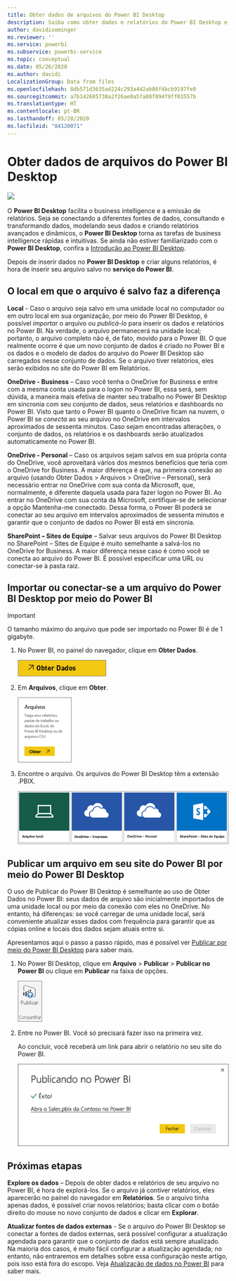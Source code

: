 ```yaml
---
title: Obter dados de arquivos do Power BI Desktop
description: Saiba como obter dados e relatórios do Power BI Desktop e inseri-los no Power BI
author: davidiseminger
ms.reviewer: ''
ms.service: powerbi
ms.subservice: powerbi-service
ms.topic: conceptual
ms.date: 05/26/2020
ms.author: davidi
LocalizationGroup: Data from files
ms.openlocfilehash: 8db571d3635ad224c293a4d2ab86f4bcb9197fe0
ms.sourcegitcommit: a7b142685738a2f26ae0a5fa08f894f9ff03557b
ms.translationtype: HT
ms.contentlocale: pt-BR
ms.lasthandoff: 05/28/2020
ms.locfileid: "84120071"
---
```

# <a name="get-data-from-power-bi-desktop-files"></a>Obter dados de arquivos do Power BI Desktop
![](media/service-desktop-files/pbid_file_icon.png)

O **Power BI Desktop** facilita o business intelligence e a emissão de relatórios. Seja se conectando a diferentes fontes de dados, consultando e transformando dados, modelando seus dados e criando relatórios avançados e dinâmicos, o **Power BI Desktop** torna as tarefas de business intelligence rápidas e intuitivas. Se ainda não estiver familiarizado com o **Power BI Desktop**, confira a [Introdução ao Power BI Desktop](../fundamentals/desktop-getting-started.md).

Depois de inserir dados no **Power BI Desktop** e criar alguns relatórios, é hora de inserir seu arquivo salvo no **serviço do Power BI**.

## <a name="where-your-file-is-saved-makes-a-difference"></a>O local em que o arquivo é salvo faz a diferença
**Local** - Caso o arquivo seja salvo em uma unidade local no computador ou em outro local em sua organização, por meio do Power BI Desktop, é possível *importar* o arquivo ou *publicá-lo* para inserir os dados e relatórios no Power BI. Na verdade, o arquivo permanecerá na unidade local; portanto, o arquivo completo não é, de fato, movido para o Power BI. O que realmente ocorre é que um novo conjunto de dados é criado no Power BI e os dados e o modelo de dados do arquivo do Power BI Desktop são carregados nesse conjunto de dados. Se o arquivo tiver relatórios, eles serão exibidos no site do Power BI em Relatórios.

**OneDrive - Business** – Caso você tenha o OneDrive for Business e entre com a mesma conta usada para o logon no Power BI, essa será, sem dúvida, a maneira mais efetiva de manter seu trabalho no Power BI Desktop em sincronia com seu conjunto de dados, seus relatórios e dashboards no Power BI. Visto que tanto o Power BI quanto o OneDrive ficam na nuvem, o Power BI se *conecta* ao seu arquivo no OneDrive em intervalos aproximados de sessenta minutos. Caso sejam encontradas alterações, o conjunto de dados, os relatórios e os dashboards serão atualizados automaticamente no Power BI.

**OneDrive - Personal** – Caso os arquivos sejam salvos em sua própria conta do OneDrive, você aproveitará vários dos mesmos benefícios que teria com o OneDrive for Business. A maior diferença é que, na primeira conexão ao arquivo (usando Obter Dados > Arquivos > OneDrive – Personal), será necessário entrar no OneDrive com sua conta da Microsoft, que, normalmente, é diferente daquela usada para fazer logon no Power BI. Ao entrar no OneDrive com sua conta da Microsoft, certifique-se de selecionar a opção Mantenha-me conectado. Dessa forma, o Power BI poderá se conectar ao seu arquivo em intervalos aproximados de sessenta minutos e garantir que o conjunto de dados no Power BI está em sincronia.

**SharePoint – Sites de Equipe** – Salvar seus arquivos do Power BI Desktop no SharePoint – Sites de Equipe é muito semelhante a salvá-los no OneDrive for Business. A maior diferença nesse caso é como você se conecta ao arquivo do Power BI. É possível especificar uma URL ou conectar-se à pasta raiz.

## <a name="import-or-connect-to-a-power-bi-desktop-file-from-power-bi"></a>Importar ou conectar-se a um arquivo do Power BI Desktop por meio do Power BI
>[!IMPORTANT]
>O tamanho máximo do arquivo que pode ser importado no Power BI é de 1 gigabyte.

1. No Power BI, no painel do navegador, clique em **Obter Dados**.
   
   ![](media/service-desktop-files/pbid_get_data_button.png)
2. Em **Arquivos**, clique em **Obter**.
   
   ![](media/service-desktop-files/pbid_files_get.png)
3. Encontre o arquivo. Os arquivos do Power BI Desktop têm a extensão .PBIX.
   
   ![](media/service-desktop-files/pbid_find_your_file.png)

## <a name="publish-a-file-from-power-bi-desktop-to-your-power-bi-site"></a>Publicar um arquivo em seu site do Power BI por meio do Power BI Desktop
O uso de Publicar do Power BI Desktop é semelhante ao uso de Obter Dados no Power BI: seus dados de arquivo são inicialmente importados de uma unidade local ou por meio da conexão com eles no OneDrive. No entanto, há diferenças: se você carregar de uma unidade local, será conveniente atualizar esses dados com frequência para garantir que as cópias online e locais dos dados sejam atuais entre si. 

Apresentamos aqui o passo a passo rápido, mas é possível ver [Publicar por meio do Power BI Desktop](../create-reports/desktop-upload-desktop-files.md) para saber mais.

1. No Power BI Desktop, clique em **Arquivo** > **Publicar** > **Publicar no Power BI** ou clique em **Publicar** na faixa de opções.
   
   ![](media/service-desktop-files/pbid_publish.png)
2. Entre no Power BI. Você só precisará fazer isso na primeira vez.
   
   Ao concluir, você receberá um link para abrir o relatório no seu site do Power BI.
   
   ![](media/service-desktop-files/pbid_publishing.png)

## <a name="next-steps"></a>Próximas etapas
**Explore os dados** – Depois de obter dados e relatórios de seu arquivo no Power BI, é hora de explorá-los. Se o arquivo já contiver relatórios, eles aparecerão no painel do navegador em **Relatórios**. Se o arquivo tinha apenas dados, é possível criar novos relatórios; basta clicar com o botão direito do mouse no novo conjunto de dados e clicar em **Explorar**.

**Atualizar fontes de dados externas** - Se o arquivo do Power BI Desktop se conectar a fontes de dados externas, será possível configurar a atualização agendada para garantir que o conjunto de dados está sempre atualizado. Na maioria dos casos, é muito fácil configurar a atualização agendada; no entanto, não entraremos em detalhes sobre essa configuração neste artigo, pois isso está fora do escopo. Veja [Atualização de dados no Power BI](refresh-data.md) para saber mais.
